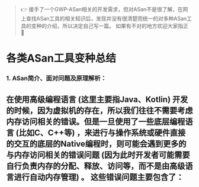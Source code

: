 > 👉 接手了一个GWP-ASan相关的开发需求，但对ASan不是很了解，在网上查找ASan工具的相关知识后，发现并没有很清楚而统一的对多种ASan工具的变种的介绍，所以决定自己写一篇。
> 如果有不对的地方欢迎大家指正 🥹

# 各类ASan工具变种总结
### 1. ASan简介、面对问题及原理解析：

在使用高级编程语言 (这里主要指Java、Kotlin) 开发的时候，因为虚拟机的存在，所以我们往往不需要考虑内存访问相关的错误。但是一旦使用了一些底层编程语言 (比如C、C++等) ，来进行与操作系统或硬件直接的交互的底层的Native编程时，则可能会遇到更多的与内存访问相关的错误问题 (因为此时开发者可能需要自行负责内存的分配、释放、访问等，而不是由高级语言进行自动内存管理) 。
这些错误问题主要包含了：
- 